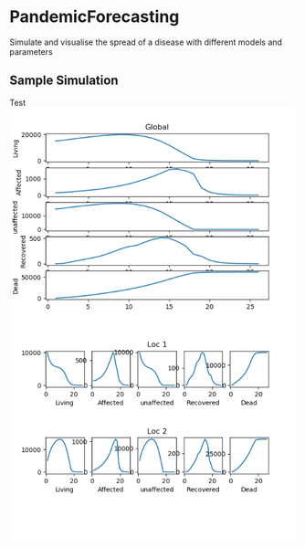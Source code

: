 # PandemicForecasting
 Simulate and visualise the spread of a disease with different models and parameters
 
## Sample Simulation
 Test
 ![Global Image](Simulations/Test/Test_Global.png)
 ![Loc Image](Simulations/Test/Test_LocationWise.png)
